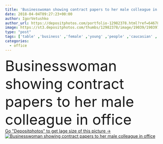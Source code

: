 ```yaml
---
title: 'Businesswoman showing contract papers to her male colleague in office'
date: 2018-04-04T09:27:23+00:00
author: IgorVetushko
author_url: https://depositphotos.com/portfolio-12982378.html?ref=64678756
image: https://st3.depositphotos.com/thumbs/12982378/image/19039/190397086/api_thumb_450.jpg?forcejpeg=true
type: "post"
tags: ['table' ,'business' ,'female' ,'young' ,'people' ,'caucasian' ,'male' ,'man' ,'corporate' ,'office' ,'suit' ,'woman' ,'working' ,'manager' ,'work' ,'businessman' ,'indoors' ,'profession' ,'attractive' ,'glasses' ,'executive' ,'handsome' ,'teamwork' ,'workplace' ,'workspace' ,'meeting' ,'businesswoman' ,'businesspeople' ,'formalwear' ,'documents' ,'folders' ,'papers' ,'colleagues' ,'coworkers' ,'multiracial' ,'professional occupation' ,'african american' ,'modern office' ]
categories: 
  - office
---
```

<div aling="center">
            <font size="60"> Businesswoman showing contract papers to her male colleague in office</font>   
</div>
<div>
    <a href='https://st3.depositphotos.com/thumbs/12982378/image/19039/190397086/api_thumb_450.jpg?forcejpeg=true?ref=64678756' target=_blank > Go "Depositphotos" to get lage size of this picture ->
        <img href='https://st3.depositphotos.com/thumbs/12982378/image/19039/190397086/api_thumb_450.jpg?forcejpeg=true?ref=64678756' src='https://st3.depositphotos.com/12982378/19039/i/950/depositphotos_190397086-stock-photo-businesswoman-showing-contract-papers-her.jpg?forcejpeg=true' alt='Businesswoman showing contract papers to her male colleague in office' >
    </a>
</div>
